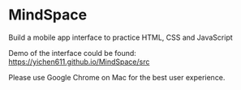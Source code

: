 # MindSpace
Build a mobile app interface to practice HTML, CSS and JavaScript

Demo of the interface could be found: 
<a href="https://yichen611.github.io/MindSpace/src">https://yichen611.github.io/MindSpace/src</a> 

Please use Google Chrome on Mac for the best user experience.
